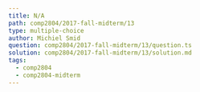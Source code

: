 ```yaml
---
title: N/A
path: comp2804/2017-fall-midterm/13
type: multiple-choice
author: Michiel Smid
question: comp2804/2017-fall-midterm/13/question.ts
solution: comp2804/2017-fall-midterm/13/solution.md
tags:
  - comp2804
  - comp2804-midterm
---
```

